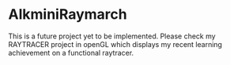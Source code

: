 # AlkminiRaymarch
 
This is a future project yet to be implemented. Please check my RAYTRACER project in openGL which displays my recent learning achievement on a functional raytracer.
